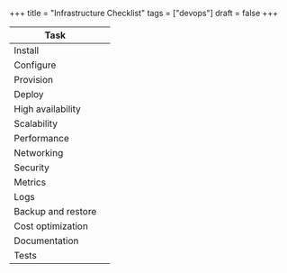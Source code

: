 +++
title = "Infrastructure Checklist"
tags = ["devops"]
draft = false
+++

| Task               |   |
|--------------------|---|
| Install            |   |
| Configure          |   |
| Provision          |   |
| Deploy             |   |
| High availability  |   |
| Scalability        |   |
| Performance        |   |
| Networking         |   |
| Security           |   |
| Metrics            |   |
| Logs               |   |
| Backup and restore |   |
| Cost optimization  |   |
| Documentation      |   |
| Tests              |   |

